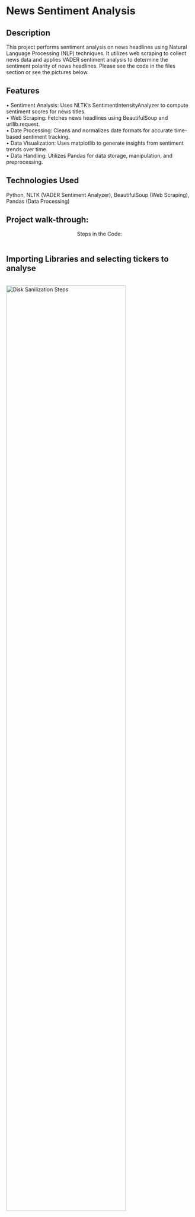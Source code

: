 <h1>News Sentiment Analysis</h1>

<h2>Description</h2>
This project performs sentiment analysis on news headlines using Natural Language Processing (NLP) techniques. It utilizes web scraping to collect news data and applies VADER sentiment analysis to determine the sentiment polarity of news headlines. Please see the code in the files section or see the pictures below.
<br />


<h2>Features</h2>


• Sentiment Analysis: Uses NLTK’s SentimentIntensityAnalyzer to compute sentiment scores for news titles.\
•	Web Scraping: Fetches news headlines using BeautifulSoup and urllib.request.\
•	Date Processing: Cleans and normalizes date formats for accurate time-based sentiment tracking.\
•	Data Visualization: Uses matplotlib to generate insights from sentiment trends over time.\
•	Data Handling: Utilizes Pandas for data storage, manipulation, and preprocessing.



<h2>Technologies Used</h2>

Python,
NLTK (VADER Sentiment Analyzer),
BeautifulSoup (Web Scraping),
Pandas (Data Processing)


<h2>Project walk-through:</h2>
<p align="center">
Steps in the Code: <br/>

<br />
<h2>Importing Libraries and selecting tickers to analyse</h2>
<br />
<img src="https://i.imgur.com/787yy2r.png" height="80%" width="80%" alt="Disk Sanilization Steps"/>
<br />
<h2>Creating function and dataframe to strip new article headlines and dates</h2>
<br />
<img src="https://i.imgur.com/A2HBDSW.png" height="80%" width="80%" alt="Disk Sanilization Steps"/>
<br />
<h2>Importing VaderSentiment and Cleaning Data</h2>
<br />
<img src="https://i.imgur.com/KVbEpbR.png" height="80%" width="80%" alt="Disk Sanilization Steps"/>
<br />
<h2>Plotting Sentiment Output</h2>
<br />
<img src="https://i.imgur.com/AXUDozB.png" height="80%" width="80%" alt="Disk Sanilization Steps"/>
